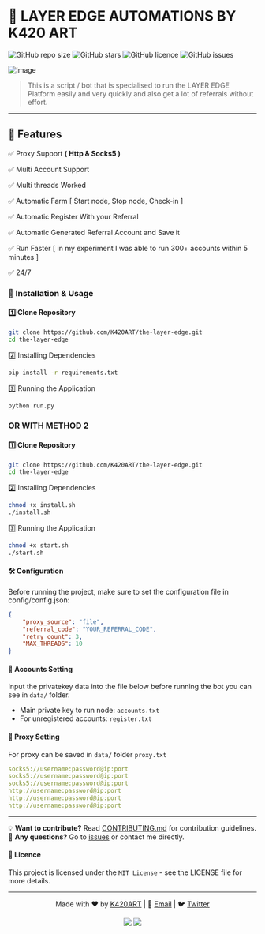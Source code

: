 # 🚀 LAYER EDGE AUTOMATIONS BY K420 ART

![GitHub repo size](https://img.shields.io/github/repo-size/K420ART/repository)
![GitHub stars](https://img.shields.io/github/stars/K420ART/repository?style=social)
![GitHub licence](https://img.shields.io/github/license/K420ART/repository)
![GitHub issues](https://img.shields.io/github/issues/K420ART/repository)

![image](https://github.com/user-attachments/assets/e76de53d-3d9b-4f96-bb9e-fee2cf914038)

> This is a script / bot that is specialised to run the LAYER EDGE Platform easily and very quickly and also get a lot of referrals without effort.

---

## 🌟 Features

✅ Proxy Support **( Http & Socks5 )**

✅ Multi Account Support

✅ Multi threads Worked

✅ Automatic Farm [ Start node, Stop node, Check-in ] 

✅ Automatic Register With your Referral

✅ Automatic Generated Referral Account and Save it

✅ Run Faster [ in my experiment I was able to run 300+ accounts within 5 minutes ]

✅ 24/7


### 🔧 Installation & Usage

#### **1️⃣ Clone Repository**
```bash
git clone https://github.com/K420ART/the-layer-edge.git
cd the-layer-edge
````

2️⃣ Installing Dependencies
```bash
pip install -r requirements.txt
```
3️⃣ Running the Application
```bash
python run.py
```

### OR WITH METHOD 2

#### **1️⃣ Clone Repository**
```bash
git clone https://github.com/K420ART/the-layer-edge.git
cd the-layer-edge
````

2️⃣ Installing Dependencies
```bash
chmod +x install.sh
./install.sh
```
3️⃣ Running the Application
```bash
chmod +x start.sh
./start.sh
```

#### 🛠 Configuration
Before running the project, make sure to set the configuration file in config/config.json:

```json
{
    "proxy_source": "file",
    "referral_code": "YOUR_REFERRAL_CODE",
    "retry_count": 3, 
    "MAX_THREADS": 10
}
```

#### 🔐 Accounts Setting 
Input the privatekey data into the file below before running the bot you can see in `data/` folder.

 - Main private key to run node: `accounts.txt`
 - For unregistered accounts: `register.txt`

#### 🛜 Proxy Setting 
For proxy can be saved in `data/` folder `proxy.txt`

```yaml
socks5://username:password@ip:port
socks5://username:password@ip:port
socks5://username:password@ip:port
http://username:password@ip:port
http://username:password@ip:port
http://username:password@ip:port
```

---
💡 **Want to contribute?** Read [CONTRIBUTING.md](CONTRIBUTING.md) for contribution guidelines.  
📌 **Any questions?**      Go to [issues](https://github.com/K420ART/repository/issues) or contact me directly.  

#### 📜 Licence

This project is licensed under the `MIT License` - see the LICENSE file for more details.

---

<p align="center">
  Made with ❤️ by <a href="https://github.com/K420ART">K420ART</a> | 
  📧 <a href="mailto:your.email@example.com">Email</a> | 
  🐦 <a href="https://twitter.com/yourhandle">Twitter</a>
</p>

<p align="center">
  <img src="https://img.shields.io/github/stars/K420ART/repository?style=social">
  <img src="https://img.shields.io/github/forks/K420ART/repository?style=social">
</p>

